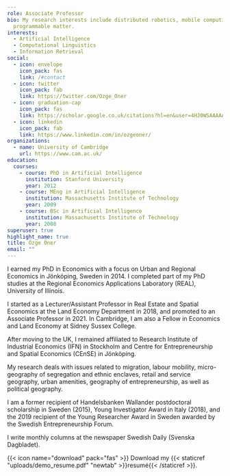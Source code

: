 ```yaml
---
role: Associate Professor
bio: My research interests include distributed robotics, mobile computing and
  programmable matter.
interests:
  - Artificial Intelligence
  - Computational Linguistics
  - Information Retrieval
social:
  - icon: envelope
    icon_pack: fas
    link: /#contact
  - icon: twitter
    icon_pack: fab
    link: https://twitter.com/Ozge_Oner
  - icon: graduation-cap
    icon_pack: fas
    link: https://scholar.google.co.uk/citations?hl=en&user=4HJ0WSAAAAAJ
  - icon: linkedin
    icon_pack: fab
    link: https://www.linkedin.com/in/ozgeoner/
organizations:
  - name: University of Cambridge
    url: https://www.cam.ac.uk/
education:
  courses:
    - course: PhD in Artificial Intelligence
      institution: Stanford University
      year: 2012
    - course: MEng in Artificial Intelligence
      institution: Massachusetts Institute of Technology
      year: 2009
    - course: BSc in Artificial Intelligence
      institution: Massachusetts Institute of Technology
      year: 2008
superuser: true
highlight_name: true
title: Özge Öner
email: ""
---
```

I earned my PhD in Economics with a focus on Urban and Regional Economics in Jönköping, Sweden in 2014. I completed part of my PhD studies at the Regional Economics Applications Laboratory (REAL), University of Illinois.

I started as a Lecturer/Assistant Professor in Real Estate and Spatial Economics at the Land Economy Department in 2018, and promoted to an Associate Professor in 2021. In Cambridge, I am also a Fellow in Economics and Land Economy at Sidney Sussex College.

After moving to the UK, I remained affiliated to Research Institute of Industrial Economics (IFN) in Stockholm and Centre for Entrepreneurship and Spatial Economics (CEnSE) in Jönköping.

My research deals with issues related to migration, labour mobility, micro-geography of segregation and ethnic enclaves, retail and service geography, urban amenities, geography of entrepreneurship, as well as political geography.

I am a former recipient of Handelsbanken Wallander postdoctoral scholarship in Sweden (2015), Young Investigator Award in Italy (2018), and the 2019 recipient of the Young Researcher Award in Sweden awarded by the Swedish Entrepreneurship Forum.

I write monthly columns at the newspaper Swedish Daily (Svenska Dagbladet).

{{< icon name="download" pack="fas" >}} Download my {{< staticref "uploads/demo_resume.pdf" "newtab" >}}resumé{{< /staticref >}}.